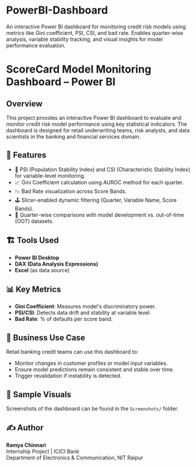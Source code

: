 # PowerBI-Dashboard
An interactive Power BI dashboard for monitoring credit risk models using metrics like Gini coefficient, PSI, CSI, and bad rate. Enables quarter-wise analysis, variable stability tracking, and visual insights for model performance evaluation.

# ScoreCard Model Monitoring Dashboard – Power BI

## Overview
This project provides an interactive Power BI dashboard to evaluate and monitor credit risk model performance using key statistical indicators. The dashboard is designed for retail underwriting teams, risk analysts, and data scientists in the banking and financial services domain.

## 🚀 Features
- 🧩 PSI (Population Stability Index) and CSI (Characteristic Stability Index) for variable-level monitoring.
- 📈 Gini Coefficient calculation using AUROC method for each quarter.
- 📉 Bad Rate visualization across Score Bands.
- 🕹️ Slicer-enabled dynamic filtering (Quarter, Variable Name, Score Bands).
- 🔁 Quarter-wise comparisons with model development vs. out-of-time (OOT) datasets.

## 🏗️ Tools Used
- **Power BI Desktop**
- **DAX (Data Analysis Expressions)**
- **Excel** (as data source)


## 📊 Key Metrics
- **Gini Coefficient**: Measures model's discriminatory power.
- **PSI/CSI**: Detects data drift and stability at variable level.
- **Bad Rate**: % of defaults per score band.

## 🧠 Business Use Case
Retail banking credit teams can use this dashboard to:
- Monitor changes in customer profiles or model input variables.
- Ensure model predictions remain consistent and stable over time.
- Trigger revalidation if instability is detected.

## 📸 Sample Visuals
Screenshots of the dashboard can be found in the `Screenshots/` folder.

## ✍️ Author
**Ramya Chinnari**  
Internship Project | ICICI Bank  
Department of Electronics & Communication, NIT Raipur
